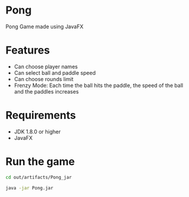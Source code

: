 # Pong

Pong Game made using JavaFX

# Features

- Can choose player names
- Can select ball and paddle speed
- Can choose rounds limit
- Frenzy Mode: Each time the ball hits the paddle, the speed of the ball and the paddles increases


# Requirements

 - JDK 1.8.0 or higher
 - JavaFX
# Run the game


```sh
cd out/artifacts/Pong_jar
```
```sh
java -jar Pong.jar
```
